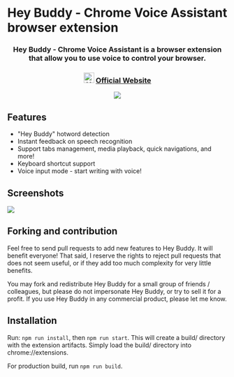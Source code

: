 # Hey Buddy - Chrome Voice Assistant browser extension

<h3 align="center">
  Hey Buddy - Chrome Voice Assistant is a browser extension that allow you to use voice to control  your browser.
</h3>
<h3 align="center">
  <img src="https://static.bewisse.com/heybuddy/logo_2x.png" width="24px" alt="Hey Buddy - Chrome Voice Assistant" />
  <a href="https://bewisse.com/heybuddy/">
    Official Website
  </a>
</h3>
<p align="center">
  <a href="https://chrome.google.com/webstore/detail/chrome-voice-assistant/aollofiafbblhopkofbfmlmbhbdcblem">
    <img src="https://static.bewisse.com/chrome_1x.png" srcset="https://static.bewisse.com/chrome_2x.png 2x">
  </a>
</p>

## Features

* "Hey Buddy" hotword detection
* Instant feedback on speech recognition
* Support tabs management, media playback, quick navigations, and more!
* Keyboard shortcut support
* Voice input mode - start writing with voice!

## Screenshots

<img src="https://static.bewisse.com/heybuddy/screenshot1.png">

## Forking and contribution

Feel free to send pull requests to add new features to Hey Buddy. It will benefit everyone! That said, I reserve the rights to reject pull requests that does not seem useful, or if they add too much complexity for very little benefits.

You may fork and redistribute Hey Buddy for a small group of friends / colleagues, but please do not impersonate Hey Buddy, or try to sell it for a profit. If  you use Hey Buddy in any commercial product, please let me know.

## Installation

Run: `npm run install`, then `npm run start`. This will create a build/ directory with the extension artifacts.
Simply load the build/ directory into chrome://extensions.

For production build, run `npm run build`.